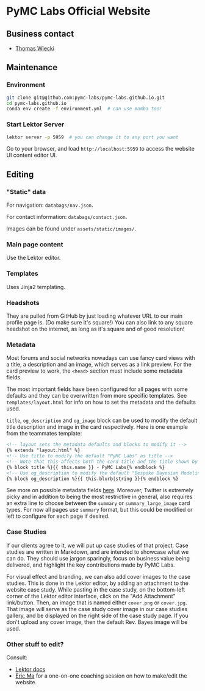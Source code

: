 # PyMC Labs Official Website

## Business contact

- [Thomas Wiecki][thomas]

## Maintenance

### Environment

```bash
git clone git@github.com:pymc-labs/pymc-labs.github.io.git
cd pymc-labs.github.io
conda env create -f environment.yml  # can use mamba too!
```

### Start Lektor Server

```bash
lektor server -p 5959  # you can change it to any port you want
```

Go to your browser, and load `http://localhost:5959`
to access the website UI content editor UI.

## Editing

### "Static" data

For navigation: `databags/nav.json`.

For contact information: `databags/contact.json`.

Images can be found under `assets/static/images/`.

### Main page content

Use the Lektor editor.

### Templates

Uses Jinja2 templating.

### Headshots

They are pulled from GitHub by just loading
whatever URL to our main profile page is.
(Do make sure it's square!)
You can also link to any square headshot on the internet,
as long as it's square and of good resolution!

### Metadata

Most forums and social networks nowadays can use fancy card views
with a title, a description and an image,
which serves as a link preview.
For the card preview to work,
the `<head>` section must include some metadata fields.

The most important fields have been configured for all pages
with some defaults
and they can be overwritten from more specific templates.
See `templates/layout.html` for info
on how to set the metadata and the defaults used.

`title`, `og_description` and `og_image` block
can be used to modify the default title description
and image in the card respectively.
Here is one example from the teammates template:

```html
<!-- layout sets the metadata defaults and blocks to modify it -->
{% extends "layout.html" %}
<!-- Use title to modify the default "PyMC Labs" as title -->
<!-- Note that this affects both the card title and the title shown by the browser -->
{% block title %}{{ this.name }} - PyMC Labs{% endblock %}
<!-- Use og_description to modify the default "Bespoke Bayesian Modeling" as description -->
{% block og_description %}{{ this.blurb|string }}{% endblock %}
```

See more on possible metadata fields [here](https://ogp.me/).
Moreover, Twitter is extremely picky
and in addition to being the most restrictive in general,
also requires an extra line to choose between the `summary`
or `summary_large_image` card types.
For now all pages use `summary` format,
but this could be modified or left to configure for each page if desired.

### Case Studies

If our clients agree to it, we will put up case studies of that project.
Case studies are written in Markdown,
and are intended to showcase what we can do.
They should use jargon sparingly,
focus on business value being delivered,
and highlight the key contributions made by PyMC Labs.

For visual effect and branding,
we can also add cover images to the case studies.
This is done in the Lektor editor,
by adding an attachment to the website case study.
While pasting in the case study,
on the bottom-left corner of the Lektor editor interface,
click on the "Add Attachment" link/button.
Then, an image that is named either `cover.png` or `cover.jpg`.
That image will serve as the case study cover image
in our case studies gallery,
and be displayed on the right side of the case study page.
If you don't upload any cover image,
then the default Rev. Bayes image will be used.

### Other stuff to edit?

Consult:

- [Lektor docs][lektor]
- [Eric Ma][ericmjl] for a one-on-one coaching session on how to make/edit the website.

[lektor]: https://getlektor.com
[ericmjl]: http://shortwhale.com/ericmjl
[thomas]: https://twiecki.io
